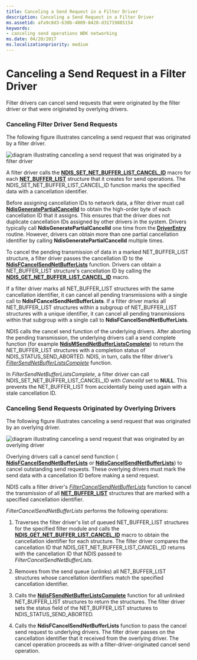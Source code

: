 ```yaml
---
title: Canceling a Send Request in a Filter Driver
description: Canceling a Send Request in a Filter Driver
ms.assetid: afa9c8d3-b30b-4009-8428-d31719885154
keywords:
- canceling send operations WDK networking
ms.date: 04/20/2017
ms.localizationpriority: medium
---
```


# Canceling a Send Request in a Filter Driver





Filter drivers can cancel send requests that were originated by the filter driver or that were originated by overlying drivers.

### Canceling Filter Driver Send Requests

The following figure illustrates canceling a send request that was originated by a filter driver.

![diagram illustrating canceling a send request that was originated by a filter driver](images/filtercancelsend.png)

A filter driver calls the [**NDIS\_SET\_NET\_BUFFER\_LIST\_CANCEL\_ID**](https://msdn.microsoft.com/library/windows/hardware/ff567299) macro for each [**NET\_BUFFER\_LIST**](https://msdn.microsoft.com/library/windows/hardware/ff568388) structure that it creates for send operations. The NDIS\_SET\_NET\_BUFFER\_LIST\_CANCEL\_ID function marks the specified data with a cancellation identifier.

Before assigning cancellation IDs to network data, a filter driver must call [**NdisGeneratePartialCancelId**](https://msdn.microsoft.com/library/windows/hardware/ff562623) to obtain the high-order byte of each cancellation ID that it assigns. This ensures that the driver does not duplicate cancellation IDs assigned by other drivers in the system. Drivers typically call **NdisGeneratePartialCancelId** one time from the [**DriverEntry**](https://msdn.microsoft.com/library/windows/hardware/ff544113) routine. However, drivers can obtain more than one partial cancellation identifier by calling **NdisGeneratePartialCancelId** multiple times.

To cancel the pending transmission of data in a marked NET\_BUFFER\_LIST structure, a filter driver passes the cancellation ID to the [**NdisFCancelSendNetBufferLists**](https://msdn.microsoft.com/library/windows/hardware/ff561794) function. Drivers can obtain a NET\_BUFFER\_LIST structure's cancellation ID by calling the [**NDIS\_GET\_NET\_BUFFER\_LIST\_CANCEL\_ID**](https://msdn.microsoft.com/library/windows/hardware/ff565683) macro.

If a filter driver marks all NET\_BUFFER\_LIST structures with the same cancellation identifier, it can cancel all pending transmissions with a single call to **NdisFCancelSendNetBufferLists**. If a filter driver marks all NET\_BUFFER\_LIST structures within a subgroup of NET\_BUFFER\_LIST structures with a unique identifier, it can cancel all pending transmissions within that subgroup with a single call to **NdisFCancelSendNetBufferLists**.

NDIS calls the cancel send function of the underlying drivers. After aborting the pending transmission, the underlying drivers call a send complete function (for example [**NdisMSendNetBufferListsComplete**](https://msdn.microsoft.com/library/windows/hardware/ff563668)) to return the NET\_BUFFER\_LIST structures with a completion status of NDIS\_STATUS\_SEND\_ABORTED. NDIS, in turn, calls the filter driver's [*FilterSendNetBufferListsComplete*](https://msdn.microsoft.com/library/windows/hardware/ff549967) function.

In *FilterSendNetBufferListsComplete*, a filter driver can call NDIS\_SET\_NET\_BUFFER\_LIST\_CANCEL\_ID with *CancelId* set to **NULL**. This prevents the NET\_BUFFER\_LIST from accidentally being used again with a stale cancellation ID.

### Canceling Send Requests Originated by Overlying Drivers

The following figure illustrates canceling a send request that was originated by an overlying driver.

![diagram illustrating canceling a send request that was originated by an overlying driver](images/cancelfiltersend.png)

Overlying drivers call a cancel send function ( [**NdisFCancelSendNetBufferLists**](https://msdn.microsoft.com/library/windows/hardware/ff561794) or [**NdisCancelSendNetBufferLists**](https://msdn.microsoft.com/library/windows/hardware/ff561623)) to cancel outstanding send requests. These overlying drivers must mark the send data with a cancellation ID before making a send request.

NDIS calls a filter driver's [*FilterCancelSendNetBufferLists*](https://msdn.microsoft.com/library/windows/hardware/ff549915) function to cancel the transmission of all [**NET\_BUFFER\_LIST**](https://msdn.microsoft.com/library/windows/hardware/ff568388) structures that are marked with a specified cancellation identifier.

*FilterCancelSendNetBufferLists* performs the following operations:

1.  Traverses the filter driver's list of queued NET\_BUFFER\_LIST structures for the specified filter module and calls the [**NDIS\_GET\_NET\_BUFFER\_LIST\_CANCEL\_ID**](https://msdn.microsoft.com/library/windows/hardware/ff565683) macro to obtain the cancellation identifier for each structure. The filter driver compares the cancellation ID that NDIS\_GET\_NET\_BUFFER\_LIST\_CANCEL\_ID returns with the cancellation ID that NDIS passed to *FilterCancelSendNetBufferLists*.

2.  Removes from the send queue (unlinks) all NET\_BUFFER\_LIST structures whose cancellation identifiers match the specified cancellation identifier.

3.  Calls the [**NdisFSendNetBufferListsComplete**](https://msdn.microsoft.com/library/windows/hardware/ff562618) function for all unlinked NET\_BUFFER\_LIST structures to return the structures. The filter driver sets the status field of the NET\_BUFFER\_LIST structures to NDIS\_STATUS\_SEND\_ABORTED.

4.  Calls the **NdisFCancelSendNetBufferLists** function to pass the cancel send request to underlying drivers. The filter driver passes on the cancellation identifier that it received from the overlying driver. The cancel operation proceeds as with a filter-driver-originated cancel send operation.

 

 





